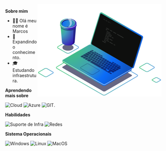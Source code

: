 
<img src="https://raw.githubusercontent.com/090Raphael/imagens/86227742a4942ef2d095bfb6e68ad9767f208ef9/imagens/ilustra%C3%A7%C3%A3o%20de%20computador%202.png" alt="ilustração de um computador" min-width="400px" max-width="400px" width="400px" align="right">

**Sobre mim**
- 🙋‍♂️ Olá meu nome é Marcos 
- 🤔 Expandindo o conhecimento.
- 🎓 Estudando infraestrutura.

**Aprendendo mais sobre**

![Cloud](https://img.shields.io/badge/cloud-%23ED8B00.svg?style=for-the-badge&logo=Cloud&logoColor=white)
![Azure](https://img.shields.io/badge/Azure-777BB4?style=for-the-badge&logo=Azure&logoColor=white)
![GIT](https://img.shields.io/badge/GIT-3670A0?style=for-the-badge&logo=Git&logoColor=ffdd54).

**Habilidades**

![Suporte de Infra](https://img.shields.io/badge/suporte-100000?style=for-the-badge&logo=Suporte&logoColor=white)
![Redes](https://img.shields.io/badge/Rede-000?style=for-the-badge&logo=Rede&logoColor=FF4500)

**Sistema Operacionais**

![Windows](https://img.shields.io/badge/Windows-000?style=for-the-badge&logo=Windows&logoColor=2CA5E0)
![Linux](https://img.shields.io/badge/Linux-000?style=for-the-badge&logo=linux&logoColor=FCC624)
![MacOS](https://img.shields.io/badge/MacOS-3DDC84?style=for-the-badge&logo=MacOS&logoColor=white)
